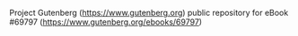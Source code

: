 Project Gutenberg (https://www.gutenberg.org) public repository for
eBook #69797 (https://www.gutenberg.org/ebooks/69797)
